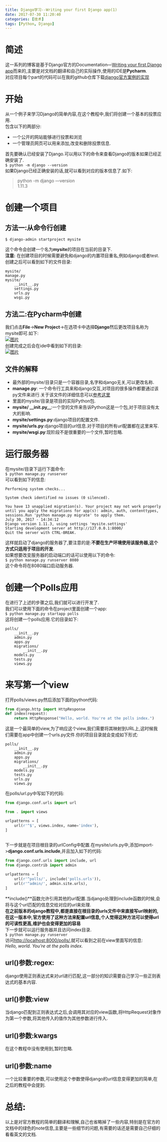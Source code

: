 ```yaml
---
title: Django学习--Writing your first Django app(1)
date: 2017-07-30 11:20:40
categories: [技术]
tags: [Python, Django]
---
```

[](#简述 "简述")简述
==============

这一系列的博客是基于Django官方的Documentation—[Writing your first Django app](https://docs.djangoproject.com/en/1.11)而来的,主要是对文档的翻译和自己的实际操作,使用的IDE是**Pycharm**.  
对应项目每个part的代码可以在我的github仓库下载[django官方案例的实现](https://github.com/TangMisaka23001/mysite/tree/part1)

[](#开始 "开始")开始
==============

从一个例子来学习Django的简单内容,在这个教程中,我们将创建一个基本的投票应用.  
包含以下的两部分:

*   一个公开的网站能够进行投票和浏览
*   一个管理员网页可以用来添加,改变和删除投票信息.
<!-- more -->
首先要确认已经安装了Django.可以用以下的命令来查看Django的版本如果已经正确安装了.  
`$ python -m django --version`  
如果Django已经正确安装的话,就可以看到对应的版本信息了.如下:

> python -m django —version  
> 1.11.3

[](#创建一个项目 "创建一个项目")创建一个项目
==========================

[](#方法一-从命令行创建 "方法一:从命令行创建")方法一:从命令行创建
--------------------------------------

`$ django-admin startproject mysite`

这个命令会创建一个名为**mysite**的项目在当前的目录下.  
**注意:** 在创建项目的时候需要避免和django的内置项目重名,例如django或者test.  
创建之后可以看到如下的文件目录:  
```
mysite/    
manage.py    
mysite/        
    __init__.py        
    settings.py        
    urls.py        
    wsgi.py
```
[](#方法二-在Pycharm中创建 "方法二:在Pycharm中创建")方法二:在Pycharm中创建
-----------------------------------------------------

我们点击**File**->**New Project**->在选项卡中选择**Django**然后更改项目名称为mysite即可.如下:  
[![图片](http://misakatang.oss-cn-beijing.aliyuncs.com/201707301.jpg)](http://misakatang.oss-cn-beijing.aliyuncs.com/201707301.jpg "图片")  
创建完成之后会在ide中看到如下的目录:  
[![图片](http://misakatang.oss-cn-beijing.aliyuncs.com/201707302.jpg)](http://misakatang.oss-cn-beijing.aliyuncs.com/201707302.jpg "图片")

[](#文件的解释 "文件的解释")文件的解释
-----------------------

*   最外部的mysite/目录只是一个容器目录,名字和django无关,可以更改名称.
*   **manage.py**: 一个命令行工具来和django交互,对项目的很多操作都要通过该py文件来进行.关于该文件的详细信息可以[参考这里](https://docs.djangoproject.com/en/1.11/ref/django-admin/)
*   里面的mysite/目录是项目的实际Python包.
*   **mysite/ \_\_init.py\_\_**:一个空的文件来告诉Python这是一个包,对于项目没有太大的影响.
*   **mysite/settings.py**:django项目的配置文件.
*   **mysite/urls.py**:django项目的url信息.对于项目的所有url配置都在这里来写.
*   **mysite/wsgi.py**:现阶段不是很重要的一个文件,暂时忽略.

[](#运行服务器 "运行服务器")运行服务器
=======================

在mysite/目录下运行下面命令:  
`$ python manage.py runserver`  
可以看到如下的信息:  
```
Performing system checks...

System check identified no issues (0 silenced).

You have 13 unapplied migration(s). Your project may not work properly until you apply the migrations for app(s): admin, auth, contenttypes, sessions.Run 'python manage.py migrate' to apply them.
July 30, 2017 - 14:34:12
Django version 1.11.3, using settings 'mysite.settings'
Starting development server at http://127.0.0.1:8000/
Quit the server with CTRL-BREAK.
```
这样就启动了django的服务器了,要注意的是:**不要在生产环境使用该服务器,这个方式只适用于项目的开发**.  
如果想要改变服务器的启动端口的话可以使用以下的命令:  
`$ python manage.py runserver 8080`  
这个命令将在8080端口启动服务器.

[](#创建一个Polls应用 "创建一个Polls应用")创建一个Polls应用
=========================================

在进行了上述的步骤之后,我们就可以进行开发了.  
我们可以使用下面的命令在project里面创建一个app:  
`$ python manage.py startapp polls`  
这将创建一个polls应用.它的目录如下:  
```
polls/    
    __init__.py    
    admin.py    
    apps.py    
    migrations/        
        __init__.py    
    models.py    
    tests.py    
    views.py
```
[](#来写第一个view "来写第一个view")来写第一个view
===================================

打开polls/views.py然后添加下面的python代码:  
```python
from django.http import HttpResponse
def index(request):    
    return HttpResponse("Hello, world. You're at the polls index.")
```
这是一个最简单的view,为了响应这个view,我们需要将其映射到URL上,这时候我们需要在app中创建一个urls.py文件.你的项目目录就会变成如下形式:
```
polls/
    __init__.py
    admin.py
    apps.py
    migrations/
        __init__.py
    models.py
    tests.py
    urls.py
    views.py
```   

在polls/url.py中写如下的代码:
```python
from django.conf.urls import url

from . import views

urlpatterns = [
    url(r'^$', views.index, name='index'),
]
    
```
下一步就是在项目根目录的urlConfig中配置.在mysite/urls.py中,添加import->**django.conf.urls.include**,并且加入如下的代码:
```python
from django.conf.urls import include, url
from django.contrib import admin

urlpatterns = [
    url(r'^polls/', include('polls.urls')),
    url(r'^admin/', admin.site.urls),
]
```

**include()**函数允许引用其他的url配置.当django处理到include函数的时候,会将与这个url匹配的信息交给对应的url来处理.  
**在之前版本的django教程中,都是直接在根目录的urls文件中来直接写url映射的,在这一版本中,官方使用了这种方法来配置url信息,个人觉得这种方法可以使得url的可读性更高,维护也会变得更加的容易**  
下一步就可以运行服务器并且访问index目录.  
`$ python manage.py runserver`  
访问[http://localhost:8000/polls/](http://localhost:8000/polls/),就可以看到之前在view里面写的信息:  
_Hello, world. You’re at the polls index._

[](#url-参数-regex "url()参数:regex:")url()参数:regex:
------------------------------------------------

django使用正则表达式来对url进行匹配,这一部分的知识需要自己学习一些正则表达式的基本内容.

[](#url-参数-view "url()参数:view")url()参数:view
-------------------------------------------

当django匹配到正则表达式之后,会调用其对应的view函数,将HttpRequest对象作为第一个参数,将其他传入的值作为其他参数进行传入.

[](#url-参数-kwargs "url()参数:kwargs")url()参数:kwargs
-------------------------------------------------

在这个教程中没有使用到,暂时忽略.

[](#url-参数-name "url()参数:name")url()参数:name
-------------------------------------------

一个比较重要的参数,可以使用这个参数使得django的url信息变得更加的简单,在之后的教程中会提到.

[](#总结 "总结:")总结:
================

以上是对官方教程的简单的翻译和理解,自己也省略掉了一些内容,特别是在官方的文档中的绿色的note信息,主要是一些细节的问题,有需要的话还是需要自己仔细的看看英文的文档.